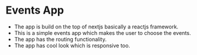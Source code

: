 # Events App

* The app is build on the top of nextjs basically a reactjs framework.
* This is a simple events app which makes the user to choose the events.
* The app has the routing functionality.
* The app has cool look which is responsive too.

